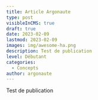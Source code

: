 ```yaml
---
title: Article Argonaute
type: post
visibleInCMS: true
draft: true
date: 2023-02-09
lastmod: 2023-02-09
images: img/awesome-ha.png
description: Test de publication
level: Débutant
categories:
  - Concepts
author: argonaute
---
```

T﻿est de publication